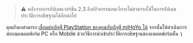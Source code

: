 > ⚠️ หลังจากการอัปเดตเวอร์ชัน 2.3 ลิงก์กิจกรรมบนเว็บจะไม่สามารถใช้ในการอัปเดตประวัติการอธิษฐานได้อีกต่อไป

คุณยังคงสามารถ [เชื่อมต่อบัญชี PlayStation ของคุณกับบัญชี miHoYo ได้](https://www.hoyolab.com/article/533197) จากนั้นให้ดำเนินการต่อบนแพลตฟอร์ม PC หรือ Mobile ด้วยวิธีการนำเข้าประวัติการอธิษฐานของแพลตฟอร์มนั้น ๆ